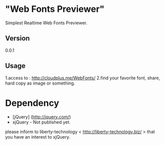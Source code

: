 "Web Fonts Previewer"
=

Simplest Realtime Web Fonts Previewer.

Version
-
0.0.1

Usage
-
1.access to : http://cloudplus.me/WebFonts/
2.find your favorite font, share, hard copy as image or something.

Dependency
=
* [jQuery] (http://jquery.com/)
* xjQuery - Not published yet.

please inform to liberty-technology &lt; http://liberty-technology.biz/ &gt;
that you have an interest to xjQuery. 